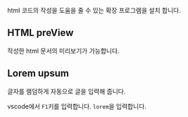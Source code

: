 html 코드의 작성을 도움을 줄 수 있는 확장 프로그램을 설치 합니다.

## HTML preView
작성한 html 문서의 미리보기가 가능합니다.

## Lorem upsum
글자를 램덤하게 자동으로 글을 입력해 줍니다.

vscode에서 `F1`키를 입력합니다. `lorem`을 입력합니다.







